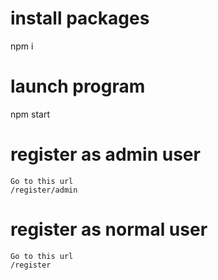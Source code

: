 # install packages
  npm i 
# launch program
  npm start
# register as admin user
    Go to this url
    /register/admin 
# register as normal user
    Go to this url
    /register